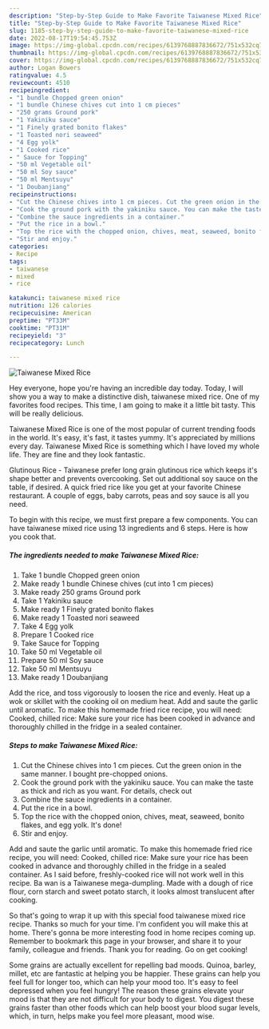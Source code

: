 ```yaml
---
description: "Step-by-Step Guide to Make Favorite Taiwanese Mixed Rice"
title: "Step-by-Step Guide to Make Favorite Taiwanese Mixed Rice"
slug: 1185-step-by-step-guide-to-make-favorite-taiwanese-mixed-rice
date: 2022-08-17T19:54:45.753Z
image: https://img-global.cpcdn.com/recipes/6139768887836672/751x532cq70/taiwanese-mixed-rice-recipe-main-photo.jpg
thumbnail: https://img-global.cpcdn.com/recipes/6139768887836672/751x532cq70/taiwanese-mixed-rice-recipe-main-photo.jpg
cover: https://img-global.cpcdn.com/recipes/6139768887836672/751x532cq70/taiwanese-mixed-rice-recipe-main-photo.jpg
author: Logan Bowers
ratingvalue: 4.5
reviewcount: 4510
recipeingredient:
- "1 bundle Chopped green onion"
- "1 bundle Chinese chives cut into 1 cm pieces"
- "250 grams Ground pork"
- "1 Yakiniku sauce"
- "1 Finely grated bonito flakes"
- "1 Toasted nori seaweed"
- "4 Egg yolk"
- "1 Cooked rice"
- " Sauce for Topping"
- "50 ml Vegetable oil"
- "50 ml Soy sauce"
- "50 ml Mentsuyu"
- "1 Doubanjiang"
recipeinstructions:
- "Cut the Chinese chives into 1 cm pieces. Cut the green onion in the same manner. I bought pre-chopped onions."
- "Cook the ground pork with the yakiniku sauce. You can make the taste as thick and rich as you want. For details, check out"
- "Combine the sauce ingredients in a container."
- "Put the rice in a bowl."
- "Top the rice with the chopped onion, chives, meat, seaweed, bonito flakes, and egg yolk. It&#39;s done!"
- "Stir and enjoy."
categories:
- Recipe
tags:
- taiwanese
- mixed
- rice

katakunci: taiwanese mixed rice 
nutrition: 126 calories
recipecuisine: American
preptime: "PT33M"
cooktime: "PT31M"
recipeyield: "3"
recipecategory: Lunch

---
```



![Taiwanese Mixed Rice](https://img-global.cpcdn.com/recipes/6139768887836672/751x532cq70/taiwanese-mixed-rice-recipe-main-photo.jpg)

Hey everyone, hope you're having an incredible day today. Today, I will show you a way to make a distinctive dish, taiwanese mixed rice. One of my favorites food recipes. This time, I am going to make it a little bit tasty. This will be really delicious.

Taiwanese Mixed Rice is one of the most popular of current trending foods in the world. It's easy, it's fast, it tastes yummy. It's appreciated by millions every day. Taiwanese Mixed Rice is something which I have loved my whole life. They are fine and they look fantastic.

Glutinous Rice - Taiwanese prefer long grain glutinous rice which keeps it&#39;s shape better and prevents overcooking. Set out additional soy sauce on the table, if desired. A quick fried rice like you get at your favorite Chinese restaurant. A couple of eggs, baby carrots, peas and soy sauce is all you need.


To begin with this recipe, we must first prepare a few components. You can have taiwanese mixed rice using 13 ingredients and 6 steps. Here is how you cook that.

<!--inarticleads1-->

##### The ingredients needed to make Taiwanese Mixed Rice:

1. Take 1 bundle Chopped green onion
1. Make ready 1 bundle Chinese chives (cut into 1 cm pieces)
1. Make ready 250 grams Ground pork
1. Take 1 Yakiniku sauce
1. Make ready 1 Finely grated bonito flakes
1. Make ready 1 Toasted nori seaweed
1. Take 4 Egg yolk
1. Prepare 1 Cooked rice
1. Take  Sauce for Topping
1. Take 50 ml Vegetable oil
1. Prepare 50 ml Soy sauce
1. Take 50 ml Mentsuyu
1. Make ready 1 Doubanjiang


Add the rice, and toss vigorously to loosen the rice and evenly. Heat up a wok or skillet with the cooking oil on medium heat. Add and saute the garlic until aromatic. To make this homemade fried rice recipe, you will need: Cooked, chilled rice: Make sure your rice has been cooked in advance and thoroughly chilled in the fridge in a sealed container. 

<!--inarticleads2-->

##### Steps to make Taiwanese Mixed Rice:

1. Cut the Chinese chives into 1 cm pieces. Cut the green onion in the same manner. I bought pre-chopped onions.
1. Cook the ground pork with the yakiniku sauce. You can make the taste as thick and rich as you want. For details, check out
1. Combine the sauce ingredients in a container.
1. Put the rice in a bowl.
1. Top the rice with the chopped onion, chives, meat, seaweed, bonito flakes, and egg yolk. It&#39;s done!
1. Stir and enjoy.


Add and saute the garlic until aromatic. To make this homemade fried rice recipe, you will need: Cooked, chilled rice: Make sure your rice has been cooked in advance and thoroughly chilled in the fridge in a sealed container. As I said before, freshly-cooked rice will not work well in this recipe. Ba wan is a Taiwanese mega-dumpling. Made with a dough of rice flour, corn starch and sweet potato starch, it looks almost translucent after cooking. 

So that's going to wrap it up with this special food taiwanese mixed rice recipe. Thanks so much for your time. I'm confident you will make this at home. There's gonna be more interesting food in home recipes coming up. Remember to bookmark this page in your browser, and share it to your family, colleague and friends. Thank you for reading. Go on get cooking!

Some grains are actually excellent for repelling bad moods. Quinoa, barley, millet, etc are fantastic at helping you be happier. These grains can help you feel full for longer too, which can help your mood too. It's easy to feel depressed when you feel hungry! The reason these grains elevate your mood is that they are not difficult for your body to digest. You digest these grains faster than other foods which can help boost your blood sugar levels, which, in turn, helps make you feel more pleasant, mood wise.
